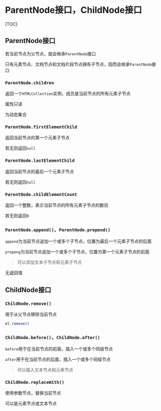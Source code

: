 # ParentNode接口，ChildNode接口

[TOC]

## ParentNode接口

若当前节点为父节点，就会继承`ParentNode`接口

只有元素节点、文档节点和文档片段节点拥有子节点，因而会继承`ParentNode`接口

### `ParentNode.children`

返回一个`HTMLCollection`实例，成员是当前节点的所有元素子节点

属性只读

为动态集合

### `ParentNode.firstElementChild`

返回当前节点的第一个元素子节点

若无则返回`null`

### `ParentNode.lastElementChild`

返回当前节点的最后一个元素子节点

若无则返回`null`

### `ParentNode.childElementCount`

返回一个整数，表示当前节点的所有元素子节点的数目

若无则返回`0`

### `ParentNode.append()`、`ParentNode.prepend()`

`append`为当前节点追加一个或多个子节点，位置为最后一个元素子节点的后面

`prepeng`为当前节点追加一个或多个子节点，位置为第一个元素子节点的前面

> 可以添加文本子节点和元素子节点

无返回值

## ChildNode接口

### `ChildNode.remove()`

用于从父节点移除当前节点

```javascript
el.remove()
```

### `ChildNode.before()`、`ChildNode.after()`

`before`用于在当前节点的前面，插入一个或多个同级节点

`after`用于在当前节点的后面，插入一个或多个同级节点

> 可以插入文本节点和元素节点

### `ChildNode.replaceWith()`

使用参数节点，替换当前节点

可以是元素节点或文本节点























































